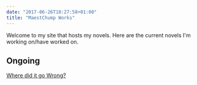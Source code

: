 ```yaml
---
date: "2017-06-26T18:27:58+01:00"
title: "MaestChump Works"
---
```


Welcome to my site that hosts my novels. Here are the current novels I'm working on/have worked on.




Ongoing
---
[Where did it go Wrong?](/wdigw)

